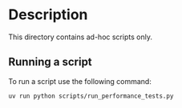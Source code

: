 # Description

This directory contains ad-hoc scripts only.

## Running a script

To run a script use the following command:

```bash
uv run python scripts/run_performance_tests.py
```
